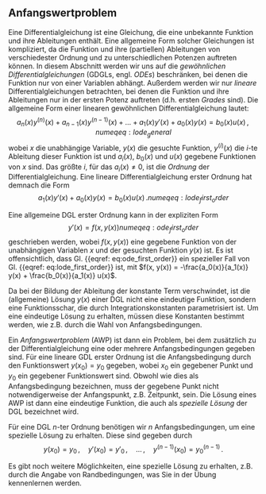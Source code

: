 ## Anfangswertproblem

Eine Differentialgleichung ist eine Gleichung, die eine unbekannte Funktion 
und ihre Ableitungen enthält. Eine allgemeine Form solcher Gleichungen ist
kompliziert, da die Funktion und ihre (partiellen) Ableitungen von 
verschiedester Ordnung und zu unterschiedlichen Potenzen auftreten können.
In diesem Abschnitt werden wir uns auf die 
*gewöhnlichen Differentialgleichungen* (GDGLs, engl. *ODEs*) beschränken, bei denen die
Funktion nur von einer Variablen abhängt. Außerdem werden wir nur 
*lineare* Differentialgleichungen betrachten, bei denen die Funktion und
ihre Ableitungen nur in der ersten Potenz auftreten (d.h. ersten *Grades* sind). 
Die allgemeine Form einer linearen gewöhnlichen Differentialgleichung
lautet:
$$
  a_n(x) y^{(n)}(x) + a_{n-1}(x) y^{(n-1)}(x) + \ldots + a_1(x) y'(x) + a_0(x) y(x) = b_0(x) u(x)\,,
  {{numeq}}{eq:lode_general}
$$
wobei $x$ die unabhängige Variable, $y(x)$ die gesuchte Funktion, $y^{(i)}(x)$ 
die $i$-te Ableitung dieser Funktion ist und
$a_i(x)$, $b_0(x)$ und $u(x)$ gegebene Funktionen von $x$ sind. Das größte $i$,
für das $a_i(x) \neq 0$, ist die *Ordnung* der Differentialgleichung. Eine 
lineare Differentialgleichung erster Ordnung hat demnach die Form
$$
  a_1(x) y'(x) + a_0(x) y(x) = b_0(x) u(x)\,.
  {{numeq}}{eq:lode_first_order}
$$

Eine allgemeine DGL erster Ordnung kann in der expliziten Form
$$
  y'(x) = f(x, y(x))
  {{numeq}}{eq:ode_first_order}
$$
geschrieben werden, wobei $f(x, y(x))$ eine gegebene Funktion von der
unabhängigen Variablen $x$ und der gesuchten Funktion $y(x)$ ist.
Es ist offensichtlich, dass Gl. {{eqref: eq:ode_first_order}} ein
spezieller Fall von Gl. {{eqref: eq:lode_first_order}} ist, mit
$f(x, y(x)) = -\frac{a_0(x)}{a_1(x)} y(x) + \frac{b_0(x)}{a_1(x)} u(x)$.

Da bei der Bildung der Ableitung der konstante Term verschwindet,
ist die (allgemeine) Lösung $y(x)$ einer DGL nicht eine eindeutige Funktion, 
sondern eine Funktionsschar, die durch Integrationskonstanten parametrisiert 
ist. Um eine eindeutige Lösung zu erhalten, müssen diese Konstanten bestimmt 
werden, wie z.B. durch die Wahl von Anfangsbedingungen.

Ein *Anfangswertproblem* (AWP) ist dann ein Problem, bei dem zusätzlich zu der
Differentialgleichung eine oder mehrere Anfangsbedingungen gegeben sind. Für eine
lineare GDL erster Ordnung ist die Anfangsbedingung durch den Funktionswert 
$y(x_0) = y_0$ gegeben, wobei $x_0$ ein gegebener Punkt und $y_0$ ein
gegebener Funktionswert sind. Obwohl wie dies als Anfangsbedingung bezeichnen, muss der
gegebene Punkt nicht notwendigerweise der Anfangspunkt, z.B. Zeitpunkt, sein. Die Lösung
eines AWP ist dann eine eindeutige Funktion, die auch als *spezielle Lösung* 
der DGL bezeichnet wird.

Für eine DGL $n$-ter Ordnung benötigen wir $n$ Anfangsbedingungen, um
eine spezielle Lösung zu erhalten. Diese sind gegeben durch
$$
  y(x_0) = y_0\,,\quad y'(x_0) = y'_0\,,\quad \ldots\,,\quad y^{(n-1)}(x_0) = y^{(n-1)}_0\,.
$$

Es gibt noch weitere Möglichkeiten, eine spezielle Lösung zu erhalten,
z.B. durch die Angabe von Randbedingungen, was Sie in der Übung kennenlernen
werden.

